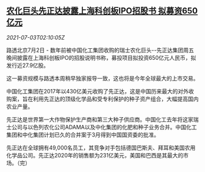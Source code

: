 <!--1625279462000-->
[农化巨头先正达披露上海科创板IPO招股书 拟募资650亿元](https://cn.reuters.com/article/syngenta-shanghai-ipo-financing-0703-idCNKCS2E902L)
------

<div><i>2021-07-03T02:10:05Z</i></div><p>路透北京7月2日 - 数年前被中国化工集团收购的瑞士农化巨头--先正达集团周五晚间披露在上海科创板IPO的招股说明书称，募投项目拟投资650亿元人民币，拟发行近27.9亿股。</p><p>这一募资规模与路透本周稍早独家报导一致，这也将是今年全球最大的上市交易。</p><p>中国化工集团在2017年以430亿美元收购了先正达，这是中国历来最大的对外收购案，旨在利用先正达的顶级化学品和受专利保护的种子资产组合，大幅提高国内农业产量。</p><p>先正达是世界第一大作物保护生产商和第三大种子供应商。中国化工去年将这家瑞士公司与以色列农化公司ADAMA以及中化集团的化肥和种子业务合并。中国化工集团和中化集团计划已久的合并案于3月得到中国国资委的批准。</p><p>先正达在全球拥有49,000名员工，其竞争对手包括德国巴斯夫、拜耳和美国农用化学品公司。先正达2020年的销售额为231亿美元，美国和巴西是其最大的市场。（完）</p>
